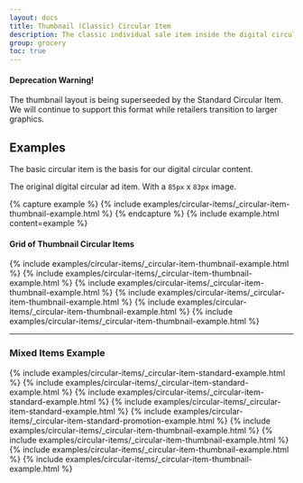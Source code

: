 ```yaml
---
layout: docs
title: Thumbnail (Classic) Circular Item
description: The classic individual sale item inside the digital circular.
group: grocery
toc: true
---
```


<div class="alert alert-warning" role="alert">
  <h4 class="alert-heading">Deprecation Warning!</h4>
  <p>
    The thumbnail layout is being superseeded by the Standard Circular Item. 
    We will continue to support this format while retailers transition to 
    larger graphics. 
  </p>
</div>

## Examples

The basic circular item is the basis for our digital circular content. 

The original digital circular ad item. With a `85px` x `83px` image.

{% capture example %}
{% include examples/circular-items/_circular-item-thumbnail-example.html %}
{% endcapture %}
{% include example.html content=example %} 

#### Grid of Thumbnail Circular Items

<div class="bd-example">
  <div class="row">
    {% include examples/circular-items/_circular-item-thumbnail-example.html %} 
    {% include examples/circular-items/_circular-item-thumbnail-example.html %}
    {% include examples/circular-items/_circular-item-thumbnail-example.html %}
    {% include examples/circular-items/_circular-item-thumbnail-example.html %}
    {% include examples/circular-items/_circular-item-thumbnail-example.html %}
    {% include examples/circular-items/_circular-item-thumbnail-example.html %}
  </div>
</div>

---

### Mixed Items Example

<div class="bd-example">
  <div class="row">
    {% include examples/circular-items/_circular-item-standard-example.html %}
    {% include examples/circular-items/_circular-item-standard-example.html %}
    {% include examples/circular-items/_circular-item-standard-example.html %}
    {% include examples/circular-items/_circular-item-standard-example.html %}
    {% include examples/circular-items/_circular-item-standard-promotion-example.html %}
    {% include examples/circular-items/_circular-item-thumbnail-example.html %}
    {% include examples/circular-items/_circular-item-thumbnail-example.html %}
    {% include examples/circular-items/_circular-item-thumbnail-example.html %}
    {% include examples/circular-items/_circular-item-thumbnail-example.html %}
  </div>
</div>
